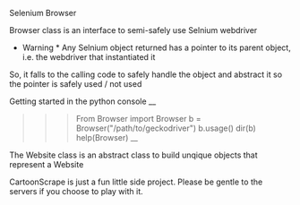 Selenium Browser 

Browser class is an interface to semi-safely use Selnium webdriver
* Warning * Any Selnium object returned has a pointer to its parent object, i.e. the webdriver that instantiated it

So, it falls to the calling code to safely handle the object and abstract it so the pointer is safely used / not used

Getting started in the python console
__
>>> From Browser import Browser
>>> b = Browser("/path/to/geckodriver")
>>> b.usage()
>>> dir(b)
>>> help(Browser)
__

The Website class is an abstract class to build unqique objects that represent a Website

CartoonScrape is just a fun little side project. Please be gentle to the servers if you choose to play with it.
